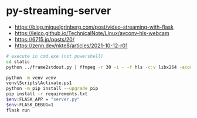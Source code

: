 # py-streaming-server

- https://blog.miguelgrinberg.com/post/video-streaming-with-flask
- https://leico.github.io/TechnicalNote/Linux/avconv-hls-webcam
- https://6715.jp/posts/20/
- https://zenn.dev/nkte8/articles/2021-10-12-r01


```bash
# execute in cmd.exe (not powershell)
cd static
python ../frame2stdout.py | ffmpeg -r 30 -i - -f hls -c:v libx264 -acodec libfaac -strftime 1 -strftime_mkdir 1 -hls_time 5 -hls_segment_filename %Y-%m-%d/v%H%M%S.ts -movflags faststart output.m3u8
```

```bash
python -m venv venv
venv\Scripts\Activate.ps1
python -m pip install --upgrade pip
pip install -r requirements.txt
$env:FLASK_APP = "server.py"
$env:FLASK_DEBUG=1
flask run
```